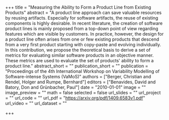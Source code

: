 +++
title = "Measuring the Ability to Form a Product Line from Existing Products"
abstract = "A product line approach can save valuable resources by reusing artifacts. Especially for software artifacts, the reuse of existing components is highly desirable. In recent literature, the creation of software product lines is mainly proposed from a top-down point of view regarding features which are visible by customers. In practice, however, the design for a product line often arises from one or few existing products that descend from a very first product starting with copy-paste and evolving individually. In this contribution, we propose the theoretical basis to derive a set of metrics for evaluating similar software products in an objective manner. These metrics are used to evaluate the set of products' ability to form a product line."
abstract_short = ""
publication_short = ""
publication = "Proceedings of the 4th International Workshop on Variability Modelling of Software-intense Systems (VaMoS)"
authors = ["Berger, Christian and Rendel, Holger and Rumpe, Bernhard"]
editors = ["Benavides, David and Batory, Don and Grünbacher, Paul"]
date = "2010-01-01"
image = ""
image_preview = ""
math = false
selected = false
url_slides = ""
url_project = ""
url_code = ""
url_pdf = "https://arxiv.org/pdf/1409.6583v1.pdf"
url_video = ""
url_dataset = ""

+++
